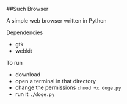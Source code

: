 ##Such Browser

A simple web browser written in Python

Dependencies
- gtk
- webkit

To run
- download
- open a terminal in that directory
- change the permissions `chmod +x doge.py`
- run it `./doge.py`
